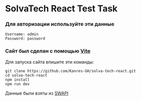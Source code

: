 # SolvaTech React Test Task

### Для авторизации используйте эти данные

```
Username: admin
Password: password
```

### Сайт был сделан с помощью [Vite](https://vite.dev/)
Для запуска сайта впишите эти команды:
```
git clone https://github.com/Kanres-GH/solva-tech-react.git
cd solva-tech-react
npm install
npm run dev
```

Данные были взяты из [SWAPI](https://swapi.dev/)
